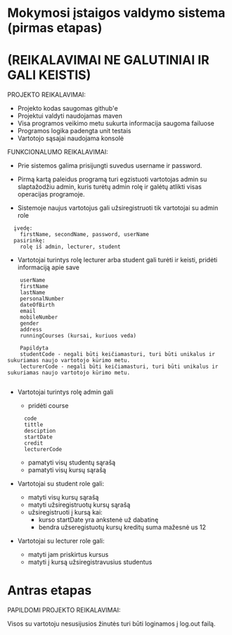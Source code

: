 # Mokymosi įstaigos valdymo sistema (pirmas etapas)
# (REIKALAVIMAI NE GALUTINIAI IR GALI KEISTIS)

PROJEKTO REIKALAVIMAI:

  * Projekto kodas saugomas github'e
  * Projektui valdyti naudojamas maven 
  * Visa programos veikimo metu sukurta informacija saugoma failuose
  * Programos logika padengta unit testais
  * Vartotojo sąsajai naudojama konsolė

FUNKCIONALUMO REIKALAVIMAI:

  * Prie sistemos galima prisijungti suvedus username ir password.
  
  * Pirmą kartą paleidus programą turi egzistuoti vartotojas admin su slaptažodžiu admin, kuris turėtų admin rolę ir galėtų atlikti visas operacijas programoje.

  * Sistemoje naujus vartotojus gali užsiregistruoti tik vartotojai su admin role
```
  įvedę:
    firstName, secondName, password, userName
  pasirinkę:
    rolę iš admin, lecturer, student
```

  * Vartotojai turintys rolę lecturer arba student gali turėti ir keisti, pridėti informaciją apie save
```
    userName
    firstName
    lastName
    personalNumber
    dateOfBirth
    email
    mobileNumber
    gender
    address
    runningCourses (kursai, kuriuos veda)
    
    Papildyta
    studentCode - negali būti keičiamasturi, turi būti unikalus ir sukuriamas naujo vartotojo kūrimo metu.
    lecturerCode - negali būti keičiamasturi, turi būti unikalus ir sukuriamas naujo vartotojo kūrimo metu.
    

```
  * Vartotojai turintys rolę admin gali
    * pridėti course
    ```
      code
      tittle
      desciption
      startDate
      credit
      lecturerCode
      ```
    * pamatyti visų studentų sąrašą
    * pamatyti visų kursų sąrašą

  * Vartotojai su student role gali:
    * matyti visų kursų sąrašą
    * matyti užsiregistruotų kursų sąrašą
    * užsiregistruoti į kursą kai:
      * kurso startDate yra ankstenė už dabatinę
      * bendra užseregistuotų kursų kreditų suma mažesnė us 12

  * Vartotojai su lecturer role gali:
    * matyti jam priskirtus kursus
    * matyti į kursą užsiregistravusius studentus


# Antras etapas

PAPILDOMI PROJEKTO REIKALAVIMAI:

Visos su vartotoju nesusijusios žinutės turi būti loginamos į log.out failą.
